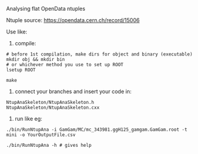 Analysing flat OpenData ntuples 

Ntuple source: https://opendata.cern.ch/record/15006

Use like:

   1. compile:
```
# before 1st compilation, make dirs for object and binary (executable)
mkdir obj && mkdir bin
# or whichever method you use to set up ROOT
lsetup ROOT 

make

```


   1. connect your branches and insert your code in:
```
NtupAnaSkeleton/NtupAnaSkeleton.h
NtupAnaSkeleton/NtupAnaSkeleton.cxx
```

   1. run like eg:
```
./bin/RunNtupAna -i GamGam/MC/mc_343981.ggH125_gamgam.GamGam.root -t mini -o YourOutputFile.csv
```
```
./bin/RunNtupAna -h # gives help
```
